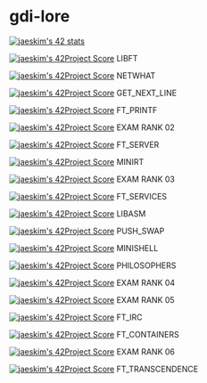 # gdi-lore

[![jaeskim's 42 stats](https://badge42.herokuapp.com/api/stats/gdi-lore?privacyName=true&&privacyEmail=true)](https://github.com/JaeSeoKim/badge42)

[![jaeskim's 42Project Score](https://badge42.herokuapp.com/api/project/gdi-lore/Libft)](https://github.com/JaeSeoKim/badge42) LIBFT

[![jaeskim's 42Project Score](https://badge42.herokuapp.com/api/project/gdi-lore/netwhat)](https://github.com/JaeSeoKim/badge42) NETWHAT

[![jaeskim's 42Project Score](https://badge42.herokuapp.com/api/project/gdi-lore/get_next_line)](https://github.com/JaeSeoKim/badge42) GET_NEXT_LINE

[![jaeskim's 42Project Score](https://badge42.herokuapp.com/api/project/gdi-lore/ft_printf)](https://github.com/JaeSeoKim/badge42) FT_PRINTF

[![jaeskim's 42Project Score](https://badge42.herokuapp.com/api/project/gdi-lore/Exam%20Rank%2002)](https://github.com/JaeSeoKim/badge42) EXAM RANK 02

[![jaeskim's 42Project Score](https://badge42.herokuapp.com/api/project/gdi-lore/ft_server)](https://github.com/JaeSeoKim/badge42) FT_SERVER

[![jaeskim's 42Project Score](https://badge42.herokuapp.com/api/project/gdi-lore/miniRT)](https://github.com/JaeSeoKim/badge42) MINIRT

[![jaeskim's 42Project Score](https://badge42.herokuapp.com/api/project/gdi-lore/Exam%20Rank%2003)](https://github.com/JaeSeoKim/badge42) EXAM RANK 03

[![jaeskim's 42Project Score](https://badge42.herokuapp.com/api/project/gdi-lore/ft_services)](https://github.com/JaeSeoKim/badge42) FT_SERVICES

[![jaeskim's 42Project Score](https://badge42.herokuapp.com/api/project/gdi-lore/libasm)](https://github.com/JaeSeoKim/badge42) LIBASM

[![jaeskim's 42Project Score](https://badge42.herokuapp.com/api/project/gdi-lore/push_swap)](https://github.com/JaeSeoKim/badge42) PUSH_SWAP

[![jaeskim's 42Project Score](https://badge42.herokuapp.com/api/project/gdi-lore/minishell)](https://github.com/JaeSeoKim/badge42) MINISHELL

[![jaeskim's 42Project Score](https://badge42.herokuapp.com/api/project/gdi-lore/Philosophers)](https://github.com/JaeSeoKim/badge42) PHILOSOPHERS

[![jaeskim's 42Project Score](https://badge42.herokuapp.com/api/project/gdi-lore/Exam%20Rank%2004)](https://github.com/JaeSeoKim/badge42) EXAM RANK 04

[![jaeskim's 42Project Score](https://badge42.herokuapp.com/api/project/gdi-lore/Exam%20Rank%2005)](https://github.com/JaeSeoKim/badge42) EXAM RANK 05

[![jaeskim's 42Project Score](https://badge42.herokuapp.com/api/project/gdi-lore/ft_irc)](https://github.com/JaeSeoKim/badge42) FT_IRC

[![jaeskim's 42Project Score](https://badge42.herokuapp.com/api/project/gdi-lore/ft_containers)](https://github.com/JaeSeoKim/badge42) FT_CONTAINERS

[![jaeskim's 42Project Score](https://badge42.herokuapp.com/api/project/gdi-lore/Exam%20Rank%2006)](https://github.com/JaeSeoKim/badge42) EXAM RANK 06

[![jaeskim's 42Project Score](https://badge42.herokuapp.com/api/project/gdi-lore/ft_transcendence)](https://github.com/JaeSeoKim/badge42) FT_TRANSCENDENCE
